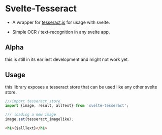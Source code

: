 # Svelte-Tesseract

- A wrapper for [tesseract.js](https://github.com/naptha/tesseract.js) for usage with svelte.

- Simple OCR / text-recognition in any svelte app.

## Alpha

this is still in its earliest development and might not work yet.

## Usage

this library exposes a tesseract store that can be used like any other svelte store.

```typescript
///import tesseract store 
import {image, result, allText} from 'svelte-tesseract';

/// loading a new image
image.set(tesseract_imagelike);
```

```html
<h1>{$allText}</h1>
```

<!--TODO-->
